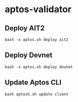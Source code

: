 # aptos-validator

## Deploy AIT2

```
bash -x aptos.sh deploy ait2
```

## Deploy Devnet

```
bash -x aptos.sh deploy devnet
```

## Update Aptos CLI
```
bash aptosh.sh update client
```
